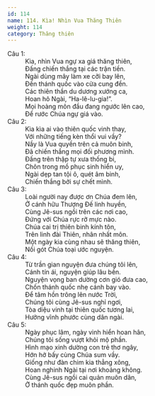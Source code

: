 ```yaml
---
id: 114
name: 114. Kìa! Nhìn Vua Thăng Thiên
weight: 114
category: Thăng thiên
---
```

<dl><dt>Câu 1:</dt><dd data-verse="1">Kìa, nhìn Vua ngự xa giá thăng thiên, <br/>Đấng chiến thắng tại các trận tiền. <br/>Ngài dùng mây làm xe cỡi bay lên, <br/>Đến thánh quốc vào cửa cung đền. <br/>Các thiên thần du dương xướng ca, <br/>Hoan hô Ngài, “Ha-lê-lu-gia!”. <br/>Mọi hoàng môn đầu đang ngước lên cao, <br/>Để rước Chúa ngự giá vào. </dd><dt>Câu 2:</dt><dd data-verse="2">Kìa kìa ai vào thiên quốc vinh thay, <br/>Với những tiếng kèn thổi vui vầy? <br/>Nầy là Vua quyền trên cả muôn binh, <br/>Đã chiến thắng mọi đối phương mình. <br/>Đấng trên thập tự xưa thống bi, <br/>Chôn trong mồ phục sinh hiển uy, <br/>Ngài dẹp tan tội ô, quét âm binh, <br/>Chiến thắng bởi sự chết mình. </dd><dt>Câu 3:</dt><dd data-verse="3">Loài người nay được ơn Chúa đem lên, <br/>Ở cánh hữu Thượng Đế linh huyền, <br/>Cùng Jê-sus ngồi trên các nơi cao, <br/>Đứng với Chúa rực rỡ mực nào. <br/>Chúa cai trị thiên binh kính tôn, <br/>Trên linh đài Thiên, nhân nhất môn. <br/>Một ngày kia cùng nhau sẽ thăng thiên, <br/>Nối gót Chúa toại ước nguyện. </dd><dt>Câu 4:</dt><dd data-verse="4">Từ trần gian nguyện đưa chúng tôi lên, <br/>Cánh tín ái, nguyện giúp lâu bền. <br/>Nguyện vọng ban dường cơn gió đưa cao, <br/>Chốn thánh quốc nhẹ cánh bay vào. <br/>Để tâm hồn trông lên nước Trời, <br/>Chúng tôi cùng Jê-sus nghỉ ngơi, <br/>Tòa diệu vinh tại thiên quốc tương lai, <br/>Hưởng vĩnh phước cùng dân ngài. </dd><dt>Câu 5:</dt><dd data-verse="5">Ngày phục lâm, ngày vinh hiển hoan hân, <br/>Chúng tôi sống vượt khỏi mộ phần. <br/>Hình mạo xinh dường con trẻ thơ ngây, <br/>Hớn hở bấy cùng Chúa sum vầy. <br/>Giống như đàn chim kia thẳng xông, <br/>Hoan nghinh Ngài tại nơi khoảng không. <br/>Cùng Jê-sus ngồi cai quản muôn dân, <br/>Ở thánh quốc đẹp muôn phần. </dd></dl>
